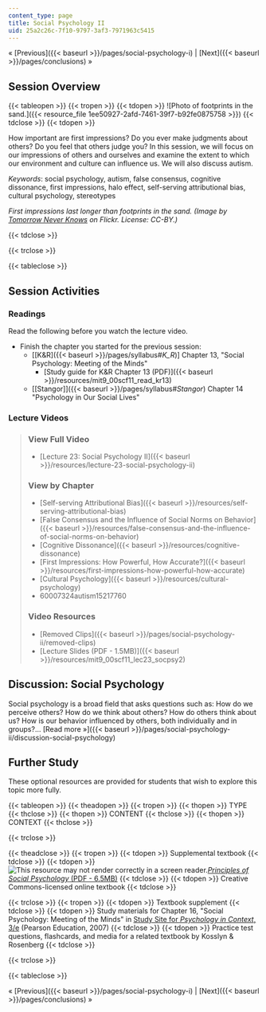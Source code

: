 ```yaml
---
content_type: page
title: Social Psychology II
uid: 25a2c26c-7f10-9797-3af3-7971963c5415
---
```


« [Previous]({{< baseurl >}}/pages/social-psychology-i) | [Next]({{< baseurl >}}/pages/conclusions) »

Session Overview
----------------

{{< tableopen >}}
{{< tropen >}}
{{< tdopen >}}
![Photo of footprints in the sand.]({{< resource_file 1ee50927-2afd-7461-39f7-b92fe0875758 >}})
{{< tdclose >}}
{{< tdopen >}}


How important are first impressions? Do you ever make judgments about others? Do you feel that others judge you? In this session, we will focus on our impressions of others and ourselves and examine the extent to which our environment and culture can influence us. We will also discuss autism.

_Keywords_: social psychology, autism, false consensus, cognitive dissonance, first impressions, halo effect, self-serving attributional bias, cultural psychology, stereotypes

_First impressions last longer than footprints in the sand. (Image by [Tomorrow Never Knows](http://www.flickr.com/photos/47803993@N08/) on Flickr. License: CC-BY.)_


{{< tdclose >}}

{{< trclose >}}

{{< tableclose >}}

Session Activities
------------------

### Readings

Read the following before you watch the lecture video.

*   Finish the chapter you started for the previous session:
    *   \[[K&R]({{< baseurl >}}/pages/syllabus#_K_R_)\] Chapter 13, "Social Psychology: Meeting of the Minds"
        *   [Study guide for K&R Chapter 13 (PDF)]({{< baseurl >}}/resources/mit9_00scf11_read_kr13)
    *   [\[Stangor\]]({{< baseurl >}}/pages/syllabus#_Stangor_) Chapter 14 "Psychology in Our Social Lives"

### Lecture Videos

> ### View Full Video
> 
> *   [Lecture 23: Social Psychology II]({{< baseurl >}}/resources/lecture-23-social-psychology-ii)
> 
> ### View by Chapter
> 
> *   [Self-serving Attributional Bias]({{< baseurl >}}/resources/self-serving-attributional-bias)
> *   [False Consensus and the Influence of Social Norms on Behavior]({{< baseurl >}}/resources/false-consensus-and-the-influence-of-social-norms-on-behavior)
> *   [Cognitive Dissonance]({{< baseurl >}}/resources/cognitive-dissonance)
> *   [First Impressions: How Powerful, How Accurate?]({{< baseurl >}}/resources/first-impressions-how-powerful-how-accurate)
> *   [Cultural Psychology]({{< baseurl >}}/resources/cultural-psychology)
> *   60007324autism15217760
> 
> ### Video Resources
> 
> *   [Removed Clips]({{< baseurl >}}/pages/social-psychology-ii/removed-clips)
> *   [Lecture Slides (PDF - 1.5MB)]({{< baseurl >}}/resources/mit9_00scf11_lec23_socpsy2)

Discussion: Social Psychology
-----------------------------

Social psychology is a broad field that asks questions such as: How do we perceive others? How do we think about others? How do others think about us? How is our behavior influenced by others, both individually and in groups?... [Read more »]({{< baseurl >}}/pages/social-psychology-ii/discussion-social-psychology)

Further Study
-------------

These optional resources are provided for students that wish to explore this topic more fully.

{{< tableopen >}}
{{< theadopen >}}
{{< tropen >}}
{{< thopen >}}
TYPE
{{< thclose >}}
{{< thopen >}}
CONTENT
{{< thclose >}}
{{< thopen >}}
CONTEXT
{{< thclose >}}

{{< trclose >}}

{{< theadclose >}}
{{< tropen >}}
{{< tdopen >}}
Supplemental textbook
{{< tdclose >}}
{{< tdopen >}}
![This resource may not render correctly in a screen reader.](/images/inacessible.gif)[_Principles of Social Psychology_ (PDF - 6.5MB)](http://www.saylor.org/site/textbooks/Principles%20of%20Social%20Psychology.pdf)
{{< tdclose >}}
{{< tdopen >}}
Creative Commons-licensed online textbook
{{< tdclose >}}

{{< trclose >}}
{{< tropen >}}
{{< tdopen >}}
Textbook supplement
{{< tdclose >}}
{{< tdopen >}}
Study materials for Chapter 16, "Social Psychology: Meeting of the Minds" in [Study Site for _Psychology in Context_, 3/e](http://www.pearsonhighered.com/educator/product/Fundamentals-of-Psychology-in-Context/9780205507573.page) (Pearson Education, 2007)
{{< tdclose >}}
{{< tdopen >}}
Practice test questions, flashcards, and media for a related textbook by Kosslyn & Rosenberg
{{< tdclose >}}

{{< trclose >}}

{{< tableclose >}}

« [Previous]({{< baseurl >}}/pages/social-psychology-i) | [Next]({{< baseurl >}}/pages/conclusions) »